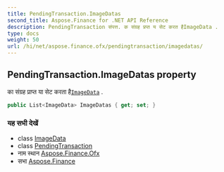 ```yaml
---
title: PendingTransaction.ImageDatas
second_title: Aspose.Finance for .NET API Reference
description: PendingTransaction संपत्त. क संग्रह प्रप्त य सेट करत हैImageData .
type: docs
weight: 50
url: /hi/net/aspose.finance.ofx/pendingtransaction/imagedatas/
---
```

## PendingTransaction.ImageDatas property

का संग्रह प्राप्त या सेट करता है[`ImageData`](../../imagedata/) .

```csharp
public List<ImageData> ImageDatas { get; set; }
```

### यह सभी देखें

* class [ImageData](../../imagedata/)
* class [PendingTransaction](../)
* नाम स्थान [Aspose.Finance.Ofx](../../pendingtransaction/)
* सभा [Aspose.Finance](../../../)


